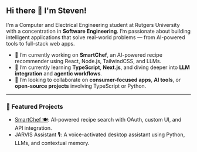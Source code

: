 ## Hi there 👋 I'm Steven!

I'm a Computer and Electrical Engineering student at Rutgers University with a concentration in **Software Engineering**. I’m passionate about building intelligent applications that solve real-world problems — from AI-powered tools to full-stack web apps.

- 🔭 I’m currently working on **SmartChef**, an AI-powered recipe recommender using React, Node.js, TailwindCSS, and LLMs.
- 🌱 I’m currently learning **TypeScript**, **Next.js**, and diving deeper into **LLM integration** and **agentic workflows**.
- 👯 I’m looking to collaborate on **consumer-focused apps**, **AI tools**, or **open-source projects** involving TypeScript or Python.


---

### 🚀 Featured Projects
- [SmartChef 🍽️](https://github.com/sgongora8/smartchef): AI-powered recipe search with OAuth, custom UI, and API integration.
- JARVIS Assistant 🎙️: A voice-activated desktop assistant using Python, LLMs, and contextual memory.


